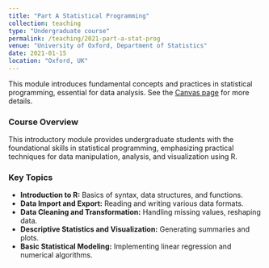 ```yaml
---
title: "Part A Statistical Programming"
collection: teaching
type: "Undergraduate course"
permalink: /teaching/2021-part-a-stat-prog
venue: "University of Oxford, Department of Statistics"
date: 2021-01-15
location: "Oxford, UK"
---
```


This module introduces fundamental concepts and practices in statistical programming, essential for data analysis.  See the [Canvas page](https://canvas.ox.ac.uk/courses/65435) for more details.

### Course Overview
This introductory module provides undergraduate students with the foundational skills in statistical programming, emphasizing practical techniques for data manipulation, analysis, and visualization using R.

### Key Topics
* **Introduction to R:** Basics of syntax, data structures, and functions.
* **Data Import and Export:** Reading and writing various data formats.
* **Data Cleaning and Transformation:** Handling missing values, reshaping data.
* **Descriptive Statistics and Visualization:** Generating summaries and plots.
* **Basic Statistical Modeling:** Implementing linear regression and numerical algorithms.
